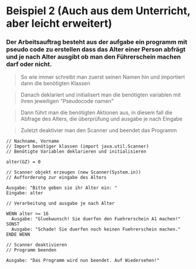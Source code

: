 # Beispiel 2 (Auch aus dem Unterricht, aber leicht erweitert)

### Der Arbeitsauftrag besteht aus der aufgabe ein programm mit pseudo code zu erstellen dass das Alter einer Person abfrägt und je nach Alter ausgibt ob man den Führerschein machen darf oder nicht.

> So wie immer schreibt man zuerst seinen Namen hin und importiert dann die benötigten Klassen

> Danach deklariert und initialisert man die benötigten variablen mit ihren jeweiligen "Pseudocode namen"

> Dann führt man die benötigten Aktionen aus, in diesem fall die Abfrage des Alters, die überprüfung und ausgabe je nach Eingabe

> Zuletzt deaktivier man den Scanner und beendet das Programm

```
// Nachname, Vorname
// Import benötiger klassen (import java.util.Scanner)
// Benötigte Variablen deklarieren und initialisieren

alter(GZ) = 0

// Scanner objekt erzeugen (new Scanner(System.in))
// Aufforderung zur eingabe des Alters

Ausgabe: "Bitte geben sie ihr Alter ein: "
Eingabe: alter

// Verarbeitung und ausgabe je nach Alter

WENN alter >= 16
  Ausgabe: "Gluekwunsch! Sie duerfen den Fuehrerschein A1 machen!"
SONST
  Ausgabe: "Schade! Sie duerfen noch keinen Fuehrerschein machen."
ENDE WENN

// Scanner deaktivieren
// Programm beenden

Ausgabe: "Das Programm wird nun beendet. Auf Wiedersehen!"
```
